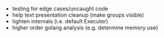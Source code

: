 - testing for edge cases/uncaught code
- help text presentation cleanup (make groups visible)
- tighten internals (i.e. default Executer)
- higher order golang analysis (e.g. determine memory use)
